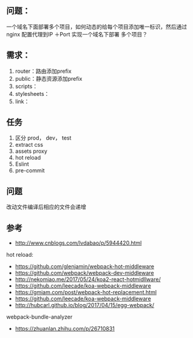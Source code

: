 ## 问题：

一个域名下面部署多个项目，如何动态的给每个项目添加唯一标识，然后通过nginx 配置代理到IP ＋Port 实现一个域名下部署
    多个项目？

## 需求：

  1. router：路由添加prefix
  2. public：静态资源添加prefix
  3. scripts：
  4. stylesheets：
  5. link：


## 任务
  1. 区分 prod， dev， test
  2. extract css
  3. assets proxy
  4. hot reload
  5. Eslint
  6. pre-commit

## 问题
  改动文件编译后相应的文件会递增

## 参考
  * http://www.cnblogs.com/lvdabao/p/5944420.html

  hot reload:
  * https://github.com/glenjamin/webpack-hot-middleware
  * https://github.com/webpack/webpack-dev-middleware
  * http://nekomiao.me/2017/05/24/koa2-react-hotmidllware/
  * https://github.com/leecade/koa-webpack-middleware
  * https://gmiam.com/post/webpack-hot-replacement.html
  * https://github.com/leecade/koa-webpack-middleware
  * http://hubcarl.github.io/blog/2017/04/15/egg-webpack/

  webpack-bundle-analyzer
  * https://zhuanlan.zhihu.com/p/26710831
